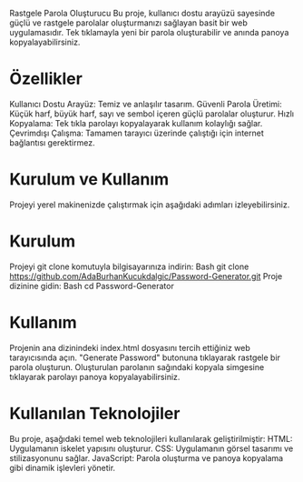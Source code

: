 Rastgele Parola Oluşturucu
Bu proje, kullanıcı dostu arayüzü sayesinde güçlü ve rastgele parolalar oluşturmanızı sağlayan basit bir web uygulamasıdır. Tek tıklamayla yeni bir parola oluşturabilir ve anında panoya kopyalayabilirsiniz.

# Özellikler

Kullanıcı Dostu Arayüz: Temiz ve anlaşılır tasarım.
Güvenli Parola Üretimi: Küçük harf, büyük harf, sayı ve sembol içeren güçlü parolalar oluşturur.
Hızlı Kopyalama: Tek tıkla parolayı kopyalayarak kullanım kolaylığı sağlar.
Çevrimdışı Çalışma: Tamamen tarayıcı üzerinde çalıştığı için internet bağlantısı gerektirmez.

# Kurulum ve Kullanım
Projeyi yerel makinenizde çalıştırmak için aşağıdaki adımları izleyebilirsiniz.

# Kurulum
Projeyi git clone komutuyla bilgisayarınıza indirin:
Bash
git clone https://github.com/AdaBurhanKucukdalgic/Password-Generator.git
Proje dizinine gidin:
Bash
cd Password-Generator

# Kullanım

Projenin ana dizinindeki index.html dosyasını tercih ettiğiniz web tarayıcısında açın.
"Generate Password" butonuna tıklayarak rastgele bir parola oluşturun.
Oluşturulan parolanın sağındaki kopyala simgesine tıklayarak parolayı panoya kopyalayabilirsiniz.

# Kullanılan Teknolojiler

Bu proje, aşağıdaki temel web teknolojileri kullanılarak geliştirilmiştir:
HTML: Uygulamanın iskelet yapısını oluşturur.
CSS: Uygulamanın görsel tasarımı ve stilizasyonunu sağlar.
JavaScript: Parola oluşturma ve panoya kopyalama gibi dinamik işlevleri yönetir.

